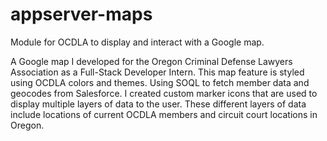 # appserver-maps
Module for OCDLA to display and interact with a Google map.

A Google map I developed for the Oregon Criminal Defense Lawyers Association as a Full-Stack Developer Intern. This map feature is styled using OCDLA colors and themes. Using SOQL to fetch member data and geocodes from Salesforce. I created custom marker icons that are used to display multiple layers of data to the user. These different layers of data include locations of current OCDLA members and circuit court locations in Oregon. 

